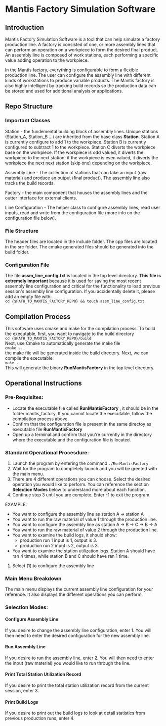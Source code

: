 # Mantis Factory Simulation Software
## Introduction
Mantis Factory Simulation Software is a tool that can help simulate a factory production line. A factory is consisted of one, or more assembly lines that can perform an operation on a workpiece to form the desired final product. An assembly line is composed of work stations, each performing a specific value adding operation to the workpiece.

In the Mantis factory, everything is configurable to form a flexible production line. The user can configure the assembly line with different kinds of workstations to produce variable products. The Mantis factory is also highly intelligent by tracking build records so the production data can be stored and used for additional analysis or applications.

## Repo Structure
### Important Classes
Station - the fundemental building block of assembly lines. Unique stations (Station_A, Station_B ...) are inherited from the base class **Station**. Station A is currently configure to add 1 to the workpiece. Station B is currently configured to subtract 1 to the workpiece. Station C diverts the workpiece base on the workpiece. If the workpiece is odd valued, it diverts the workpiece to the next station; if the workpiece is even valued, it diverts the workpiece the next next station (skip one) depending on the workpiece.

Assembly Line - The collection of stations that can take an input (raw material) and produce an output (final product). The assembly line also tracks the build records.  

Factory - the main component that houses the assembly lines and the outter interface for external clients.  

Line Configuration - The helper class to configure assembly lines, read user inputs, read and write from the configuration file (more info on the configuration file below).


### File Structure
The header files are located in the include folder. The cpp files are located in the src folder. The cmake generated files should be generated into the build folder.
### Configuration File
The file **assm_line_config.txt** is located in the top level directory. **This file is extremely important** because it is used for saving the most recent assembly line configuration and critical for the functionality to load previous session's assembly line configuration. If you accidentally delete it, please add an empty file with:  
`cd {$PATH_TO_MANTIS_FACTORY_REPO} && touch assm_line_config.txt` 


## Compilation Process
This software uses cmake and make for the compilation process. To build the executable, first, you want to navigate to the build directory  
`cd {$PATH_TO_MANTIS_FACTORY_REPO}/build`  
Next, use Cmake to automatically generate the make file  
`cmake ..`  
the make file will be generated inside the build directory. Next, we can compile the executable:  
`make .`  
This will generate the binary **RunMantisFactory** in the top level directory.

## Operational Instructions

### Pre-Requisites:

- Locate the executable file called **RunMantisFactory** , it should be in the folder mantis_factory. If you cannot locate the executable, follow the compilation process above.
- Confirm that the configuration file is present in the same directoy as executable file **RunMantisFactory**
- Open up a terminal and confirm that you're currently in the directory where the executable and the configuration file is located.

### Standard Operational Procesdure:

1. Launch the program by entering the command `./RunMantisFactory`
2. Wait for the program to completely launch and you will be greeted with the main menu.
3. There are 4 different operations you can choose. Select the desired operation you would like to perform. You can reference the section **Selection Modes** below to understand more about each function.
4. Continue step 3 until you are complete. Enter -1 to exit the program.

EXAMPLE:
- You want to configure the assembly line as station A -> station A
- You want to run the raw material of value 1 through the production line.
- You want to configure the assembly line as station A -> B -> C -> B -> A
- You want to run the raw material of value 2 through the production line.
- You want to examine the build logs, it should show:
  - production run 1 input is 1, output is 3.
  - production run 2 input is 2, output is 3.
- You want to examine the station utilization logs. Station A should have ran 4 times, while station B and C should have ran 1 time.

1. Select (1) to configure the assembly line

### Main Menu Breakdown
The main menu displays the current assembly line configuration for your reference. It also displays the different operations you can perform.

### Selection Modes:
#### Configure Assembly Line
If you desire to change the assembly line configuration, enter 1. You will then need to enter the desired configuration for the new assembly line.
#### Run Assembly Line
If you desire to run the assembly line, enter 2. You will then need to enter the input (raw material) you would like to run through the line.
#### Print Total Station Utilization Record
 If you desire to print the total station utilization record from the current session, enter 3.
#### Print Build Logs
If you desire to print out the build logs to look at detail statistics from previous production runs, enter 4.

